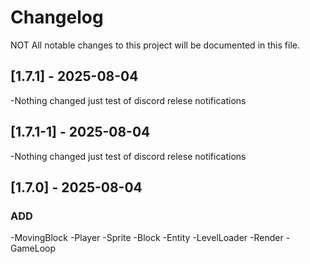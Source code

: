 # Changelog

NOT All notable changes to this project will be documented in this file.

## [1.7.1] - 2025-08-04

-Nothing changed just test of discord relese notifications

## [1.7.1-1] - 2025-08-04

-Nothing changed just test of discord relese notifications

## [1.7.0] - 2025-08-04

### ADD
-MovingBlock
-Player
-Sprite
-Block
-Entity
-LevelLoader
-Render
-GameLoop
